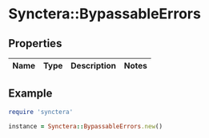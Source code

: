 # Synctera::BypassableErrors

## Properties

| Name | Type | Description | Notes |
| ---- | ---- | ----------- | ----- |

## Example

```ruby
require 'synctera'

instance = Synctera::BypassableErrors.new()
```

